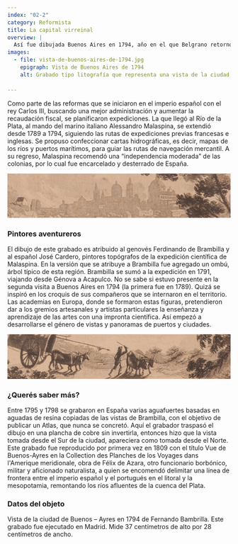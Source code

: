 ```yaml
---
index: "02-2"
category: Reformista
title: La capital virreinal
overview: |
  Así fue dibujada Buenos Aires en 1794, año en el que Belgrano retornó de España a esa ciudad, donde había nacido. La vista es la primera que se conoce tomada desde el interior del territorio, en el sudeste, y no desde el Río de la Plata. Se atribuye a Fernando Brambilla, miembro de una expedición científica enviada por la monarquía española a poco de creado el Virreinato.
images:
  - file: vista-de-buenos-aires-de-1794.jpg
    epigraph: Vista de Buenos Aires de 1794
    alt: Grabado tipo litografía que representa una vista de la ciudad de Buenos Aires en 1794, realizado Fernando Brambilla. En primer plano se dispone un árbol, dos carretas de ruedas grandes tiradas por bueyes y un hombre arreando otros bueyes. En el horizonte se perfila el contorno de las edificaciones de Buenos Aires. En la base el título impreso que dice “Vista de la Ciudad de Buenos-Ayres”.

---
```


Como parte de las reformas que se iniciaron en el imperio español con el rey Carlos III,  buscando una mejor administración y aumentar la recaudación fiscal, se planificaron expediciones. La que llegó al Río de la Plata, al mando del marino italiano Alessandro Malaspina, se extendió desde 1789 a 1794, siguiendo las rutas de expediciones previas francesas e inglesas. Se propuso confeccionar cartas hidrográficas, es decir, mapas de los ríos y puertos marítimos, para guiar las rutas de navegación mercantil. A su regreso, Malaspina recomendó una “independencia moderada” de las colonias, por lo cual fue encarcelado y desterrado de España.

![](./eje02-2-a.jpg)

### Pintores aventureros
El dibujo de este grabado es atribuido al genovés Ferdinando de Brambilla y al español José Cardero, pintores topógrafos de la expedición científica de Malaspina. En la versión que se atribuye a Brambilla fue agregado un ombú, árbol típico de esta región. Brambilla se sumó a la expedición en 1791, viajando desde Génova a Acapulco. No se sabe si estuvo presente en la segunda visita a Buenos Aires en 1794 (la primera fue en 1789). Quizá se inspiró en los croquis de sus compañeros que se internaron en el territorio. Las academias en Europa, donde se formaron estas figuras, pretendieron dar a los gremios artesanales y artistas particulares la enseñanza y aprendizaje de las artes con una impronta científica. Así empezó a desarrollarse el género de vistas y panoramas de puertos y ciudades.

![](./eje02-2-b.jpg)

### ¿Querés saber más?
Entre 1795 y 1798 se grabaron en España varias aguafuertes basadas en aguadas de resina copiadas de las vistas de Brambilla, con el objetivo de publicar un Atlas, que nunca se concretó. Aquí el grabador traspasó el dibujo en una plancha de cobre sin invertirla, entonces hizo que la vista tomada desde el Sur de la ciudad, apareciera como tomada desde el Norte. Este grabado fue reproducido por primera vez en 1809 con el título Vue de Buenos-Ayres en la Collection des Planches de los Voyages dans l'Amerique meridionale, obra de Félix de Azara, otro funcionario borbónico, militar y aficionado naturalista, a quien se encomendó delimitar una línea de frontera entre el imperio español y el portugués en el litoral y la mesopotamia, remontando los ríos afluentes de la cuenca del Plata.

### Datos del objeto
Vista de la ciudad de Buenos – Ayres en 1794 de Fernando Bambrilla. Este grabado fue ejecutado en Madrid. Mide 37 centímetros de alto por 28 centímetros de ancho.

